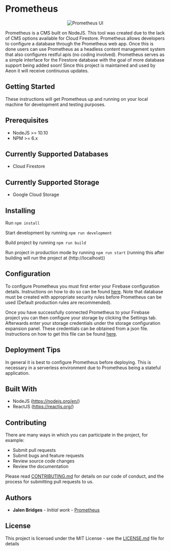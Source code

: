 # Prometheus

<p align="center">
  <img alt="Prometheus UI" src="https://user-images.githubusercontent.com/34227411/88206375-c46acd00-cc13-11ea-8f60-f8564ab6c185.png">
</p>

Prometheus is a CMS built on NodeJS. This tool was created due to the lack of CMS options available for Cloud Firestore. Prometheus allows developers to configure a database through the Prometheus web app. Once this is done users can use Prometheus as a headless content management system that also configures restful apis (no coding involved). Prometheus serves as a simple interface for the Firestore database with the goal of more database support being added soon! Since this project is maintained and used by Aeon it will receive continuous updates.

## Getting Started

These instructions will get Prometheus up and running on your local machine for development and testing purposes.

## Prerequisites

- NodeJS >= 10.10
- NPM >= 6.x

## Currently Supported Databases

- Cloud Firestore

## Currently Supported Storage

- Google Cloud Storage

## Installing

Run `npm install`

Start development by running `npm run development`

Build project by running `npm run build`

Run project in production mode by running `npm run start` (running this after building will run the project at (http://localhost))

## Configuration

To configure Prometheus you must first enter your Firebase configuration details. Instructions on how to do so can be found [here](https://firebase.google.com/docs/web/setup). Note that database must be created with appropriate security rules before Prometheus can be used (Default production rules are recommended).

Once you have successfully connected Prometheus to your Firebase project you can then configure your storage by clicking the Settings tab. Afterwards enter your storage credentials under the storage configuration expansion panel. These credentials can be obtained from a json file. Instructions on how to get this file can be found [here](https://cloud.google.com/iam/docs/creating-managing-service-account-keys).

## Deployment Tips

In general it is best to configure Prometheus before deploying. This is necessary in a serverless environment due to Prometheus being a stateful application.

## Built With

- NodeJS (https://nodejs.org/en/)
- ReactJS (https://reactjs.org/)

## Contributing

There are many ways in which you can participate in the project, for example:

- Submit pull requests
- Submit bugs and feature requests
- Review source code changes
- Review the documentation

Please read [CONTRIBUTING.md](CONTRIBUTING.md) for details on our code of conduct, and the process for submitting pull requests to us.

## Authors

- **Jalen Bridges** - _Initial work_ - [Prometheus](https://github.com/aeon-software/prometheus)

## License

This project is licensed under the MIT License - see the [LICENSE.md](LICENSE.md) file for details
